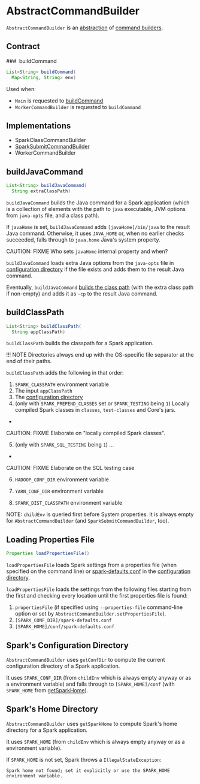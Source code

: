 # AbstractCommandBuilder

`AbstractCommandBuilder` is an [abstraction](#contract) of [command builders](#implementations).

## Contract

### <span id="buildCommand"> buildCommand

```java
List<String> buildCommand(
  Map<String, String> env)
```

Used when:

* `Main` is requested to [buildCommand](Main.md#buildCommand)
* `WorkerCommandBuilder` is requested to `buildCommand`

## Implementations

* SparkClassCommandBuilder
* [SparkSubmitCommandBuilder](SparkSubmitCommandBuilder.md)
* WorkerCommandBuilder

## <span id="buildJavaCommand"> buildJavaCommand

```java
List<String> buildJavaCommand(
  String extraClassPath)
```

`buildJavaCommand` builds the Java command for a Spark application (which is a collection of elements with the path to `java` executable, JVM options from `java-opts` file, and a class path).

If `javaHome` is set, `buildJavaCommand` adds `[javaHome]/bin/java` to the result Java command. Otherwise, it uses `JAVA_HOME` or, when no earlier checks succeeded, falls through to `java.home` Java's system property.

CAUTION: FIXME Who sets `javaHome` internal property and when?

`buildJavaCommand` loads extra Java options from the `java-opts` file in [configuration directory](#configuration-directory) if the file exists and adds them to the result Java command.

Eventually, `buildJavaCommand` [builds the class path](#buildClassPath) (with the extra class path if non-empty) and adds it as `-cp` to the result Java command.

## <span id="buildClassPath"> buildClassPath

```java
List<String> buildClassPath(
  String appClassPath)
```

`buildClassPath` builds the classpath for a Spark application.

!!! NOTE
    Directories always end up with the OS-specific file separator at the end of their paths.

`buildClassPath` adds the following in that order:

1. `SPARK_CLASSPATH` environment variable
2. The input `appClassPath`
3. The [configuration directory](#getConfDir)
4. (only with `SPARK_PREPEND_CLASSES` set or `SPARK_TESTING` being `1`) Locally compiled Spark classes in `classes`, `test-classes` and Core's jars.
+
CAUTION: FIXME Elaborate on "locally compiled Spark classes".

5. (only with `SPARK_SQL_TESTING` being `1`) ...
+
CAUTION: FIXME Elaborate on the SQL testing case

6. `HADOOP_CONF_DIR` environment variable

7. `YARN_CONF_DIR` environment variable

8. `SPARK_DIST_CLASSPATH` environment variable

NOTE: `childEnv` is queried first before System properties. It is always empty for `AbstractCommandBuilder` (and `SparkSubmitCommandBuilder`, too).

## <span id="loadPropertiesFile"> Loading Properties File

```java
Properties loadPropertiesFile()
```

`loadPropertiesFile` loads Spark settings from a properties file (when specified on the command line) or [spark-defaults.conf](../spark-properties.md#spark-defaults-conf) in the [configuration directory](#configuration-directory).

`loadPropertiesFile` loads the settings from the following files starting from the first and checking every location until the first properties file is found:

1. `propertiesFile` (if specified using `--properties-file` command-line option or set by `AbstractCommandBuilder.setPropertiesFile`).
2. `[SPARK_CONF_DIR]/spark-defaults.conf`
3. `[SPARK_HOME]/conf/spark-defaults.conf`

## <span id="getConfDir"><span id="configuration-directory"> Spark's Configuration Directory

`AbstractCommandBuilder` uses `getConfDir` to compute the current configuration directory of a Spark application.

It uses `SPARK_CONF_DIR` (from `childEnv` which is always empty anyway or as a environment variable) and falls through to `[SPARK_HOME]/conf` (with `SPARK_HOME` from [getSparkHome](#getSparkHome)).

## <span id="getSparkHome"><span id="home-directory"> Spark's Home Directory

`AbstractCommandBuilder` uses `getSparkHome` to compute Spark's home directory for a Spark application.

It uses `SPARK_HOME` (from `childEnv` which is always empty anyway or as a environment variable).

If `SPARK_HOME` is not set, Spark throws a `IllegalStateException`:

```text
Spark home not found; set it explicitly or use the SPARK_HOME environment variable.
```
